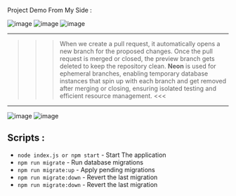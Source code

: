 Project Demo From My Side : 

![image](https://github.com/user-attachments/assets/e58cd27a-3b11-429e-996a-d4c43d680357)
![image](https://github.com/user-attachments/assets/3b5375d0-1bfc-4cd6-bebd-8345a47033a4)
![image](https://github.com/user-attachments/assets/c62f4989-6ece-44cd-ad1d-b6b8df56fca2)

***

>>> When we create a pull request, it automatically opens a new branch for the proposed changes. Once the pull request is merged or closed, the preview branch gets deleted to keep the repository clean. **Neon** is used for ephemeral branches, enabling temporary database instances that spin up with each branch and get removed after merging or closing, ensuring isolated testing and efficient resource management. <<<

***

![image](https://github.com/user-attachments/assets/210e2bca-87c9-45c2-a8c9-a75b9ac137a4)
![image](https://github.com/user-attachments/assets/3ab092d8-47e0-4cbd-ac5d-892790aff24f)

## Scripts : 

- `node index.js or npm start` - Start The application
- `npm run migrate` - Run database migrations
- `npm run migrate:up` - Apply pending migrations
- `npm run migrate:down` - Revert the last migration
- `npm run migrate:down` - Revert the last migration
